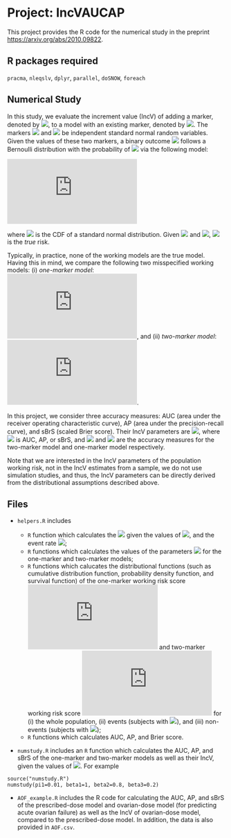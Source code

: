 # Project: IncVAUCAP

This project provides the R code for the numerical study in the preprint <https://arxiv.org/abs/2010.09822>. 

## R packages required

`pracma`, `nleqslv`, `dplyr`, `parallel`, `doSNOW`, `foreach`

## Numerical Study

In this study, we evaluate the increment value (IncV) of adding a marker, denoted by <img src="https://render.githubusercontent.com/render/math?math=Y">, to a model with an existing marker, denoted by <img src="https://render.githubusercontent.com/render/math?math=X">. The markers <img src="https://render.githubusercontent.com/render/math?math=X"> and <img src="https://render.githubusercontent.com/render/math?math=Y"> be independent standard normal random variables. Given the values of these two markers, a binary outcome <img src="https://render.githubusercontent.com/render/math?math=D"> follows a Bernoulli distribution with the probability of <img src="https://render.githubusercontent.com/render/math?math=D=1"> via the following model: 

![](https://latex.codecogs.com/gif.latex?%5Cpi%28X%2CY%29%20%3D%20Pr%28D%3D1%5Cmid%20X%2CY%29%20%3D%20%5CPhi%28%5Cbeta_0&plus;%5Cbeta_1X&plus;%5Cbeta_2Y&plus;%5Cbeta_3XY%29)

where <img src="https://render.githubusercontent.com/render/math?math=\Phi(\cdot)"> is the CDF of a standard normal distribution. Given <img src="https://render.githubusercontent.com/render/math?math=X"> and <img src="https://render.githubusercontent.com/render/math?math=Y">, <img src="https://render.githubusercontent.com/render/math?math=\pi(X,Y)"> is the *true* risk. 

Typically, in practice, none of the working models are the true model. Having this in mind, we compare the following two misspecified working models: (i) *one-marker model*: ![](https://latex.codecogs.com/gif.latex?p%28X%29%20%3D%20%5CPhi%28%5Cgamma_0%20&plus;%20%5Cgamma_1X%29), and (ii) *two-marker model*: ![](https://latex.codecogs.com/gif.latex?p%28X%2CY%29%20%3D%20%5CPhi%28%5Cgamma_0&plus;%5Cgamma_1X&plus;%5Cgamma_2Y%29). 

In this project, we consider three accuracy measures: AUC (area under the receiver operating characteristic curve), AP (area under the precision-recall curve), and sBrS (scaled Brier score). Their IncV parameters are <img src="https://render.githubusercontent.com/render/math?math=\Delta \Psi = \Psi_{M_2} - \Psi_{M_1}">, where <img src="https://render.githubusercontent.com/render/math?math=\Psi"> is AUC, AP, or sBrS, and <img src="https://render.githubusercontent.com/render/math?math=\Psi_{M_2}"> and <img src="https://render.githubusercontent.com/render/math?math=\Psi_{M_1}"> are the accuracy measures for the two-marker model and one-marker model respectively.  

Note that we are interested in the IncV parameters of the population working risk, not in the IncV estimates from a sample, we do not use simulation studies, and thus, the IncV parameters can be directly derived from the distributional assumptions described above.

## Files

* `helpers.R` includes 

    + `R` function which calculates the <img src="https://render.githubusercontent.com/render/math?math=\beta_0"> given the values of <img src="https://render.githubusercontent.com/render/math?math=\beta_1, \beta_2, \beta_3">, and the event rate <img src="https://render.githubusercontent.com/render/math?math=\pi_1 = Pr(D=1)">;
    + `R` functions which calculates the values of the parameters <img src="https://render.githubusercontent.com/render/math?math=\gamma_0, \gamma_1, \gamma_2"> for the one-marker and two-marker models;
    + `R` functions which calucates the distributional functions (such as cumulative distribution function, probability density function, and survival function) of the one-marker working risk score ![](https://latex.codecogs.com/gif.latex?r%28X%29%20%3D%20%5Cgamma_0&plus;%5Cgamma_1X) and two-marker working risk score ![](https://latex.codecogs.com/gif.latex?r%28X%2CY%29%20%3D%20%5Cgamma_0&plus;%5Cgamma_1X&plus;%5Cgamma_2Y) for (i) the whole population, (ii) events (subjects with <img src="https://render.githubusercontent.com/render/math?math=D=1">), and (iii) non-events (subjects with <img src="https://render.githubusercontent.com/render/math?math=D=0">);
    + `R` functions which calculates AUC, AP, and Brier score.
    
* `numstudy.R` includes an `R` function which calculates the AUC, AP, and sBrS of the one-marker and two-marker models as well as their IncV, given the values of <img src="https://render.githubusercontent.com/render/math?math=\pi_1, \beta_1, \beta_2, \beta_3">. For example 

```{r}
source("numstudy.R")
numstudy(pi1=0.01, beta1=1, beta2=0.8, beta3=0.2)
```
* `AOF_example.R` includes the R code for calculating the AUC, AP, and sBrS of the prescribed-dose model and ovarian-dose model (for predicting acute ovarian failure) as well as the IncV of ovarian-dose model, compared to the prescribed-dose model. In addition, the data is also provided in `AOF.csv`.
